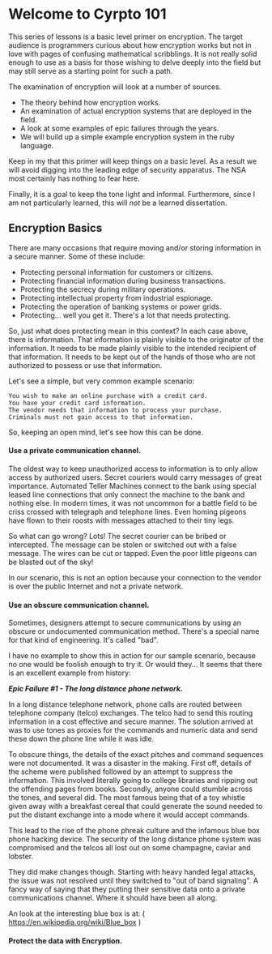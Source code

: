 # Welcome to Cyrpto 101

This series of lessons is a basic level primer on encryption. The target
audience is programmers curious about how encryption works but not in love
with pages of confusing mathematical scribblings. It is not really solid
enough to use as a basis for those wishing to delve deeply into the field
but may still serve as a starting point for such a path.

The examination of encryption will look at a number of sources.

- The theory behind how encryption works.
- An examination of actual encryption systems that are deployed in the field.
- A look at some examples of epic failures through the years.
- We will build up a simple example encryption system in the ruby language.

Keep in my that this primer will keep things on a basic level. As a result
we will avoid digging into the leading edge of security apparatus. The NSA
most certainly has nothing to fear here.

Finally, it is a goal to keep the tone light and informal. Furthermore, since
I am not particularly learned, this will _not_ be a learned dissertation.

## Encryption Basics

There are many occasions that require moving and/or storing information in a
secure manner. Some of these include:

- Protecting personal information for customers or citizens.
- Protecting financial information during business transactions.
- Protecting the secrecy during military operations.
- Protecting intellectual property from industrial espionage.
- Protecting the operation of banking systems or power grids.
- Protecting... well you get it. There's a lot that needs protecting.

So, just what does protecting mean in this context? In each case above, there
is information. That information is plainly visible to the originator of the
information. It needs to be made plainly visible to the intended recipient of
that information. It needs to be kept out of the hands of those who are not
authorized to possess or use that information.

Let's see a simple, but very common example scenario:

    You wish to make an online purchase with a credit card.
    You have your credit card information.
    The vendor needs that information to process your purchase.
    Criminals must not gain access to that information.

So, keeping an open mind, let's see how this can be done.

#### Use a private communication channel.

The oldest way to keep unauthorized access to information is to only allow
access by authorized users. Secret couriers would carry messages of great
importance. Automated Teller Machines connect to the bank using special leased
line connections that only connect the machine to the bank and nothing else.
In modern times, it was not uncommon for a battle field to be criss crossed
with telegraph and telephone lines. Even homing pigeons have flown to their
roosts with messages attached to their tiny legs.

So what can go wrong? Lots! The secret courier can be bribed or intercepted.
The message can be stolen or switched out with a false message. The wires can
be cut or tapped. Even the poor little pigeons can be blasted out of the sky!

In our scenario, this is not an option because your connection to the vendor
is over the public Internet and not a private network.

#### Use an obscure communication channel.

Sometimes, designers attempt to secure communications by using an obscure or
undocumented communication method. There's a special name for that kind of
engineering. It's called "bad".

I have no example to show this in action for our sample scenario, because no
one would be foolish enough to try it. Or would they... It seems that there is
an excellent example from history:

_**Epic Failure #1 - The long distance phone network.**_

In a long distance telephone network, phone calls are routed between telephone
company (telco) exchanges. The telco had to send this routing information in
a cost effective and secure manner. The solution arrived at was to use tones
as proxies for the commands and numeric data and send these down the phone line
while it was idle.

To obscure things, the details of the exact pitches and command sequences were
not documented. It was a disaster in the making. First off, details of the
scheme were published followed by an attempt to suppress the information.
This involved literally going to college libraries and ripping out the
offending pages from books. Secondly, anyone could stumble across the tones,
and several did. The most famous being that of a toy whistle given away with a
breakfast cereal that could generate the sound needed to put the distant
exchange into a mode where it would accept commands.

This lead to the rise of the phone phreak culture and the infamous blue box
phone hacking device. The security of the long distance phone system was
compromised and the telcos all lost out on some champagne, caviar and lobster.

They did make changes though. Starting with heavy handed legal attacks, the
issue was not resolved until they switched to "out of band signaling". A fancy
way of saying that they putting their sensitive data onto a private
communications channel. Where it should have been all along.

An look at the interesting blue box is at: ( https://en.wikipedia.org/wiki/Blue_box )

#### Protect the data with Encryption.




